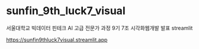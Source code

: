 # sunfin_9th_luck7_visual
서울대학교 빅데이터 핀테크 AI 고급 전문가 과정 9기 7조 시각화웹개발 발표 streamlit


https://sunfin9thluck7visual.streamlit.app
